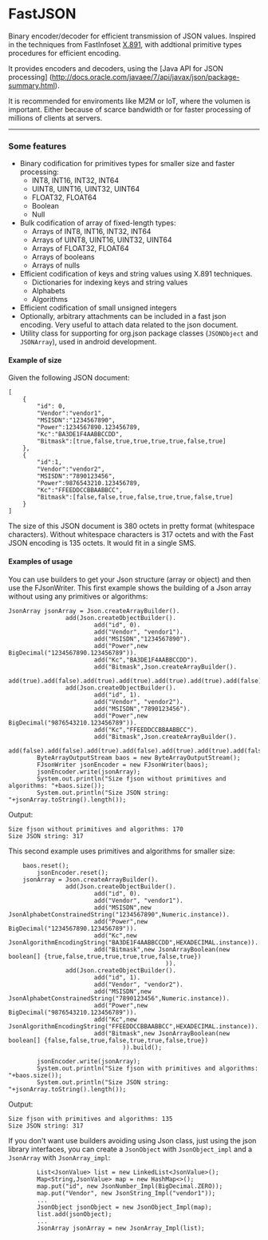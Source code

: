 FastJSON
========

Binary encoder/decoder for efficient transmission of JSON values. 
Inspired in the techniques from FastInfoset [X.891](http://www.itu.int/rec/T-REC-X.891-200505-I), with addtional primitive types procedures for efficient encoding.

It provides encoders and decoders, using the [Java API for JSON processing] (http://docs.oracle.com/javaee/7/api/javax/json/package-summary.html).

It is recommended for enviroments like M2M or IoT, where the volumen is important. Either because of scarce bandwidth or for faster processing of millions of clients at servers.
***

### Some features ###
- Binary codification for primitives types for smaller size and faster processing:
  - INT8, INT16, INT32, INT64
  - UINT8, UINT16, UINT32, UINT64
  - FLOAT32, FLOAT64
  - Boolean
  - Null
- Bulk codification of array of fixed-length types:
  - Arrays of INT8, INT16, INT32, INT64
  - Arrays of UINT8, UINT16, UINT32, UINT64
  - Arrays of FLOAT32, FLOAT64
  - Arrays of booleans
  - Arrays of nulls
- Efficient codification of keys and string values using X.891 techniques.
  - Dictionaries for indexing keys and string values
  - Alphabets
  - Algorithms
- Efficient codification of small unsigned integers
- Optionally, arbitrary attachments can be included in a fast json encoding. Very useful to attach data related to the json document.
- Utility class for supporting for org.json package classes (`JSONObject` and `JSONArray`), used in android development.

#### Example of size ####
Given the following JSON document:

```
[
	{
		"id": 0,
		"Vendor":"vendor1",
		"MSISDN":"1234567890",
		"Power":1234567890.123456789,
		"Kc":"BA3DE1F4AABBCCDD",
		"Bitmask":[true,false,true,true,true,true,false,true]
	},
	{
		"id":1,
		"Vendor":"vendor2",
		"MSISDN":"7890123456",
		"Power":9876543210.123456789,
		"Kc":"FFEEDDCCBBAABBCC",
		"Bitmask":[false,false,true,false,true,true,false,true]
	}
]
```
The size of this JSON document is 380 octets in pretty format (whitespace characters). Without whitespace characters is 317 octets and with the Fast JSON encoding is 135 octets. It would fit in a single SMS.

#### Examples of usage ####
You can use builders to get your Json structure (array or object) and then use the FJsonWriter.
This first example shows the building of a Json array without using any primitives or algorithms:
```
JsonArray jsonArray = Json.createArrayBuilder().
                add(Json.createObjectBuilder().
                        add("id", 0).
                        add("Vendor", "vendor1").
                        add("MSISDN","1234567890").
                        add("Power",new BigDecimal("1234567890.123456789")).
                        add("Kc","BA3DE1F4AABBCCDD").
                        add("Bitmask",Json.createArrayBuilder().
                                add(true).add(false).add(true).add(true).add(true).add(true).add(false).add(true))).
                add(Json.createObjectBuilder().
                        add("id", 1).
                        add("Vendor", "vendor2").
                        add("MSISDN","7890123456").
                        add("Power",new BigDecimal("9876543210.123456789")).
                        add("Kc","FFEEDDCCBBAABBCC").
                        add("Bitmask",Json.createArrayBuilder().
                                add(false).add(false).add(true).add(false).add(true).add(true).add(false).add(true))).build();
        ByteArrayOutputStream baos = new ByteArrayOutputStream();
        FJsonWriter jsonEncoder = new FJsonWriter(baos);
        jsonEncoder.write(jsonArray);
        System.out.println("Size fjson without primitives and algorithms: "+baos.size());
        System.out.println("Size JSON string: "+jsonArray.toString().length());
```
Output:
```
Size fjson without primitives and algorithms: 170
Size JSON string: 317
```

This second example uses primitives and algorithms for smaller size:
```
 	baos.reset();
        jsonEncoder.reset();
	jsonArray = Json.createArrayBuilder().
                add(Json.createObjectBuilder().
                        add("id", 0).
                        add("Vendor", "vendor1").
                        add("MSISDN",new JsonAlphabetConstrainedString("1234567890",Numeric.instance)).
                        add("Power",new BigDecimal("1234567890.123456789")).
                        add("Kc",new JsonAlgorithmEncodingString("BA3DE1F4AABBCCDD",HEXADECIMAL.instance)).
                        add("Bitmask",new JsonArrayBoolean(new boolean[] {true,false,true,true,true,true,false,true})
                                            )).
                add(Json.createObjectBuilder().
                        add("id", 1).
                        add("Vendor", "vendor2").
                        add("MSISDN",new JsonAlphabetConstrainedString("7890123456",Numeric.instance)).
                        add("Power",new BigDecimal("9876543210.123456789")).
                        add("Kc",new JsonAlgorithmEncodingString("FFEEDDCCBBAABBCC",HEXADECIMAL.instance)).
                        add("Bitmask",new JsonArrayBoolean(new boolean[] {false,false,true,false,true,true,false,true})
                                )).build();
       
        jsonEncoder.write(jsonArray);
        System.out.println("Size fjson with primitives and algorithms: "+baos.size());
        System.out.println("Size JSON string: "+jsonArray.toString().length());
```
Output:
```
Size fjson with primitives and algorithms: 135
Size JSON string: 317
```

If you don't want use builders avoiding using Json class, just using the json library interfaces, you can create a `JsonObject` with `JsonObject_impl` and a `JsonArray` with `JsonArray_impl`:
```
        List<JsonValue> list = new LinkedList<JsonValue>();
        Map<String,JsonValue> map = new HashMap<>();
        map.put("id", new JsonNumber_Impl(BigDecimal.ZERO));
        map.put("Vendor", new JsonString_Impl("vendor1"));
        ...
        JsonObject jsonObject = new JsonObject_Impl(map);
        list.add(jsonObject);
        ...
        JsonArray jsonArray = new JsonArray_Impl(list);
```
